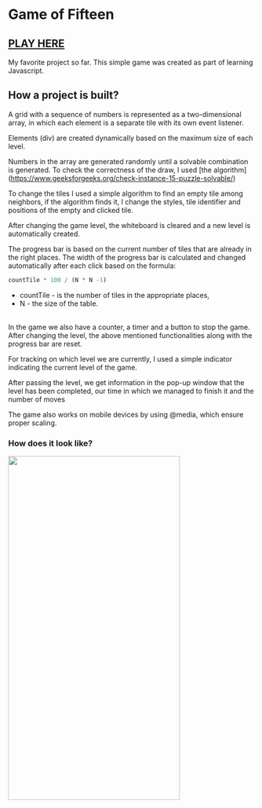 # Game of Fifteen

## [PLAY HERE](https://sebekxp.github.io/game-of-fifteen) 

My favorite project so far. This simple game was created as part of learning Javascript.

## How a project is built?

A grid with a sequence of numbers is represented as a two-dimensional array, in which each element is a separate tile with its own event listener. 

Elements (div) are created dynamically based on the maximum size of each level. 

Numbers in the array are generated randomly until a solvable combination is generated. To check the correctness of the draw, I used [the algorithm] (https://www.geeksforgeeks.org/check-instance-15-puzzle-solvable/)

To change the tiles I used a simple algorithm to find an empty tile among neighbors, if the 
algorithm finds it, I change the styles, 
tile identifier and positions of the empty and clicked tile.
 
After changing the game level, the whiteboard is cleared and a new level is automatically created.
 
The progress bar is based on the current number of tiles that are already in the right places. The width of the progress bar is calculated and changed automatically after each click based on the formula: 
```js
countTile * 100 / (N * N -1)
``` 
- countTile - is the number of tiles in the appropriate places, 
- N - the size of the table.</br></br>

In the game we also have a counter, a timer and a button to stop the game. 
After changing the level, the above mentioned functionalities along with the progress bar are reset.

For tracking on which level we are currently, I used a simple indicator indicating the current level of the game.

After passing the level, we get information in the pop-up window that the level has been completed, our time in which we managed to finish it and the number of moves

The game also works on mobile devices by using @media, which ensure proper scaling.

### How does it look like?<br/>
<img src="https://i.imgur.com/IeLDAdN.png" width="350px" height="700px"/>
